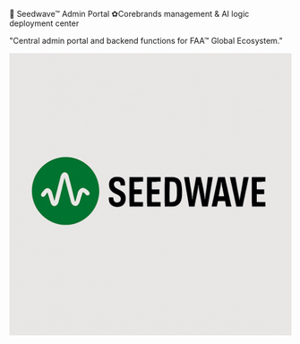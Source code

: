🦁 Seedwave™ Admin Portal
✿Corebrands management & AI logic deployment center

"Central admin portal and backend functions for FAA™ Global Ecosystem."   

![Your Seedwave Image](assets/seedwave.png)
